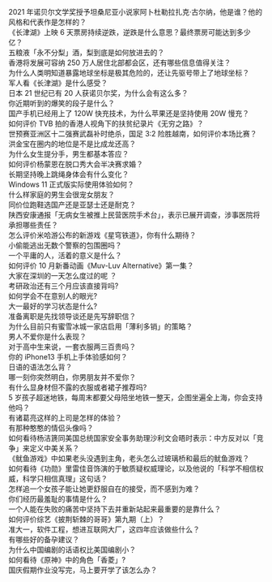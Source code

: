 2021 年诺贝尔文学奖授予坦桑尼亚小说家阿卜杜勒拉扎克·古尔纳，他是谁？他的风格和代表作是怎样的？  
《长津湖》上映 6 天票房持续逆跌，逆跌是什么意思？最终票房可能达到多少亿？  
五粮液「永不分梨」酒，梨到底是如何放进去的？  
香港将发展可容纳 250 万人居住北部都会区，还有哪些信息值得关注？  
为什么人类明知道暴露地球坐标是极其危险的，还让先驱号带上了地球坐标？  
军人看《长津湖》是什么感受？  
日本 21 世纪已有 20 人获诺贝尔奖，为什么会有这么多？  
你近期听到的爆笑的段子是什么？  
国产手机已经用上了 120W 快充技术，为什么苹果还是坚持使用 20W 慢充？  
如何评价 TVB 拍的香港人视角下的扶贫纪录片《无穷之路》？  
世预赛亚洲区十二强赛武磊补时绝杀，国足 3:2 险胜越南，如何评价本场比赛？  
洪金宝在圈内的地位是不是比成龙还高？  
为什么女生提分手，男生都基本答应？  
如何评价杨蒙恩在脱口秀大会半决赛求婚？  
长期坚持晚上跳绳身体会有什么变化？  
Windows 11 正式版实际使用体验如何？  
什么样家庭的男生会很宠女朋友？  
同价位跑鞋选国产还是亚瑟士还是耐克？  
陕西安康通报「无病女生被推上民营医院手术台」，表示已展开调查，涉事医院将承担哪些责任？  
怎么评价米哈游公布的新游戏《星穹铁道》，你有什么期待？  
小偷能逃出无数个警察的包围圈吗？  
一个平庸的人，活着的意义是什么？  
如何评价 10 月新番动画《Muv-Luv Alternative》第一集？  
大家在深圳的一天怎么度过的呢 ？  
考研政治还有三个月应该直接背吗?  
如何学会不在意别人的眼光?  
大一最好的学习状态是什么?  
准备离职是先找领导谈还是先写辞职信？  
为什么目前只有蜜雪冰城一家店启用「薄利多销」的策略？  
男人不爱你是什么表现？  
对于高中生来说，一套衣服两三百贵吗？  
你的 iPhone13 手机上手体验感如何？  
日语的语法怎么背？  
哪一刻你突然明白，你男朋友并不爱你？  
有什么显身材但不露的衣服或者裙子推荐吗?  
5 岁孩子超迷地铁，每周末都要父母陪坐地铁一整天，企图坐遍全上海，你会支持他吗？  
有诸葛亮这样的上司是怎样的体验？  
有那种憨憨的情侣头像吗？  
如何看待杨洁篪同美国总统国家安全事务助理沙利文会晤时表示：中方反对以「竞争」来定义中美关系？  
《鱿鱼游戏》中如果老头没遇到主角，老头怎么过玻璃桥和最后的鱿鱼游戏？  
如何看待《功勋》里雷佳音饰演的于敏质疑权威理论，以及他说的「科学不相信权威，科学只相信真理」这句话？  
怎样追一个女孩子能让她更舒服自在的接受，而不感到为难？  
你们经历最羞耻的事情是什么？  
一个人能在失败的痛苦中坚持下去并重新站起来最重要的是靠什么？  
如何评价综艺《披荆斩棘的哥哥》第九期（上）？  
准大一，软件工程，想进互联网大厂，这四年应该做些什么？  
有哪些好的备孕建议？  
为什么中国编剧的话语权比美国编剧小？  
如何看待《原神》中的角色「香菱」?  
国庆假期作业没写完，马上要开学了该怎么办？  
